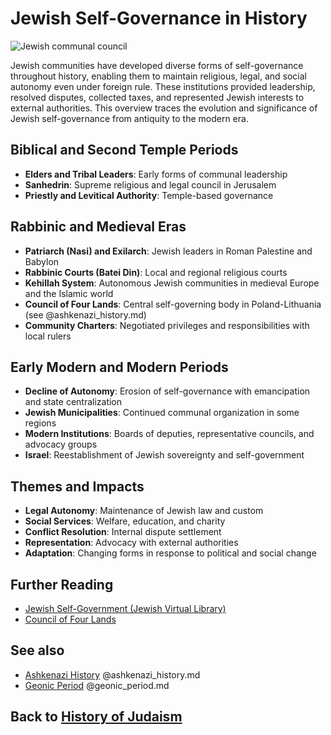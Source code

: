 # Jewish Self-Governance in History

![Jewish communal council](self_governance.jpg)

Jewish communities have developed diverse forms of self-governance throughout history, enabling them to maintain religious, legal, and social autonomy even under foreign rule. These institutions provided leadership, resolved disputes, collected taxes, and represented Jewish interests to external authorities. This overview traces the evolution and significance of Jewish self-governance from antiquity to the modern era.

## Biblical and Second Temple Periods

- **Elders and Tribal Leaders**: Early forms of communal leadership
- **Sanhedrin**: Supreme religious and legal council in Jerusalem
- **Priestly and Levitical Authority**: Temple-based governance

## Rabbinic and Medieval Eras

- **Patriarch (Nasi) and Exilarch**: Jewish leaders in Roman Palestine and Babylon
- **Rabbinic Courts (Batei Din)**: Local and regional religious courts
- **Kehillah System**: Autonomous Jewish communities in medieval Europe and the Islamic world
- **Council of Four Lands**: Central self-governing body in Poland-Lithuania (see @ashkenazi_history.md)
- **Community Charters**: Negotiated privileges and responsibilities with local rulers

## Early Modern and Modern Periods

- **Decline of Autonomy**: Erosion of self-governance with emancipation and state centralization
- **Jewish Municipalities**: Continued communal organization in some regions
- **Modern Institutions**: Boards of deputies, representative councils, and advocacy groups
- **Israel**: Reestablishment of Jewish sovereignty and self-government

## Themes and Impacts

- **Legal Autonomy**: Maintenance of Jewish law and custom
- **Social Services**: Welfare, education, and charity
- **Conflict Resolution**: Internal dispute settlement
- **Representation**: Advocacy with external authorities
- **Adaptation**: Changing forms in response to political and social change

## Further Reading
- [Jewish Self-Government (Jewish Virtual Library)](https://www.jewishvirtuallibrary.org/self-government)
- [Council of Four Lands](https://www.yivoencyclopedia.org/article.aspx/Council_of_Four_Lands)

## See also
- [Ashkenazi History](./ashkenazi_history.md) @ashkenazi_history.md
- [Geonic Period](./geonic_period.md) @geonic_period.md

## Back to [History of Judaism](./README.md)

